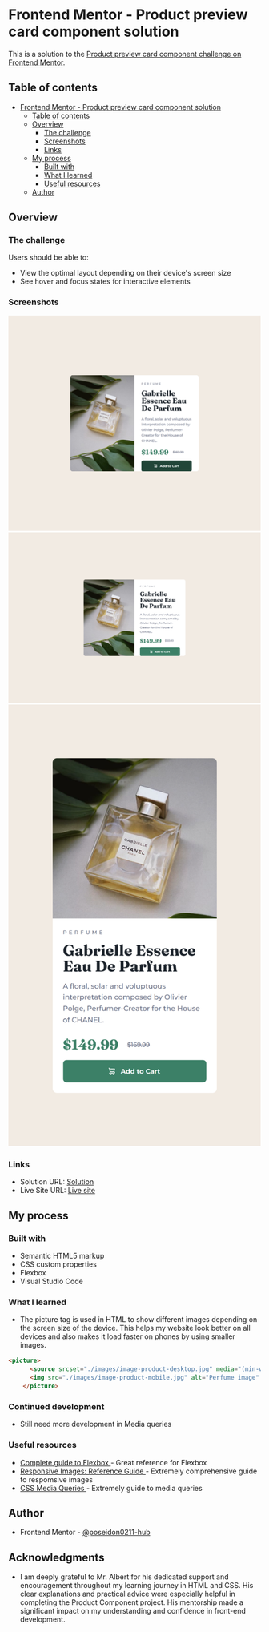 # Frontend Mentor - Product preview card component solution

This is a solution to the [Product preview card component challenge on Frontend Mentor](https://www.frontendmentor.io/challenges/product-preview-card-component-GO7UmttRfa).

## Table of contents

- [Frontend Mentor - Product preview card component solution](#frontend-mentor---product-preview-card-component-solution)
  - [Table of contents](#table-of-contents)
  - [Overview](#overview)
    - [The challenge](#the-challenge)
    - [Screenshots](#screenshots)
    - [Links](#links)
  - [My process](#my-process)
    - [Built with](#built-with)
    - [What I learned](#what-i-learned)
    - [Useful resources](#useful-resources)
  - [Author](#author)

## Overview

### The challenge

Users should be able to:

- View the optimal layout depending on their device's screen size
- See hover and focus states for interactive elements

### Screenshots

![](screenshots/active.png)
![](screenshots/desktop.png)
![](screenshots/mobile.png)


### Links

- Solution URL: [Solution](https://github.com/poseidon0211-hub/product-preview-card-component-main)
- Live Site URL: [Live site](https://poseidon0211-hub.github.io/product-preview-card-component)

## My process

### Built with

- Semantic HTML5 markup
- CSS custom properties
- Flexbox
- Visual Studio Code

### What I learned

- The picture tag is used in HTML to show different images depending on the screen size of the device.
This helps my website look better on all devices and also makes it load faster on phones by using smaller images.

```html
<picture>
      <source srcset="./images/image-product-desktop.jpg" media="(min-width: 600px)">
      <img src="./images/image-product-mobile.jpg" alt="Perfume image" class="product-image">
    </picture>
```

### Continued development

- Still need more development in Media queries 


### Useful resources

- [Complete guide to Flexbox ](https://css-tricks.com/snippets/css/a-guide-to-flexbox/)- Great reference for Flexbox
- [Responsive Images: Reference Guide ](https://imagekit.io/responsive-images/)- Extremely comprehensive guide to respomsive images
- [CSS Media Queries ](https://css-tricks.com/a-complete-guide-to-css-media-queries/)- Extremely guide to media queries


## Author

- Frontend Mentor - [@poseidon0211-hub](https://www.frontendmentor.io/profile/poseidon0211-hub)


## Acknowledgments

- I am deeply grateful to Mr. Albert for his dedicated support and encouragement throughout my learning journey in HTML and CSS. His clear explanations and practical advice were especially helpful in completing the Product Component project. His mentorship made a significant impact on my understanding and confidence in front-end development.
